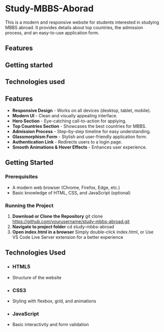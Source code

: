 # Study-MBBS-Aborad

This is a modern and responsive website for students interested in studying MBBS abroad. It provides details about top countries, the admission process, and an easy-to-use application form.

## Features
## Getting started
## Technologies used

##  Features

- **Responsive Design** - Works on all devices (desktop, tablet, mobile).
- **Modern UI** - Clean and visually appealing interface.
- **Hero Section** - Eye-catching call-to-action for applying.
- **Top Countries Section** - Showcases the best countries for MBBS.
- **Admission Process** - Step-by-step timeline for easy understanding.
- **Glassmorphism Form** - Stylish and user-friendly application form.
- **Authentication Link** - Redirects users to a login page.
- **Smooth Animations & Hover Effects** - Enhances user experience.


## Getting Started

### Prerequisites
- A modern web browser (Chrome, Firefox, Edge, etc.)
- Basic knowledge of HTML, CSS, and JavaScript (optional)

### Running the Project
1. **Download or Clone the Repository**
   git clone https://github.com/yourusername/study-mbbs-abroad.git
2. **Navigate to project folder**
   cd study-mbbs-abroad
3. **Open index.html in a browser**
    Simply double-click index.html, or
    Use VS Code Live Server extension for a better experience
   
## Technologies Used
- ### HTML5
 - Structure of the website
- ### CSS3
 - Styling with flexbox, grid, and animations
- ### JavaScript
 - Basic interactivity and form validation
